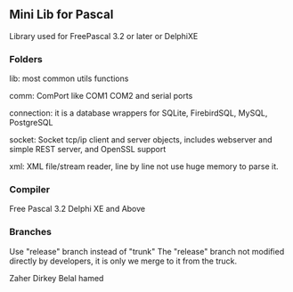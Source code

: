 ## Mini Lib for Pascal ##

Library used for FreePascal 3.2 or later or DelphiXE

### Folders ###

lib: most common utils functions

comm: ComPort like COM1 COM2 and serial ports

connection: it is a database wrappers for SQLite, FirebirdSQL, MySQL, PostgreSQL

socket: Socket tcp/ip client and server objects, includes webserver and simple REST server, and OpenSSL support

xml: XML file/stream reader, line by line not use huge memory to parse it.


### Compiler ###

Free Pascal 3.2
Delphi XE and Above

### Branches ###

Use "release" branch instead of "trunk"
The "release" branch not modified directly by developers, it is only we merge to it from the truck.

Zaher Dirkey <zaherdirkey at gmail dot com>
Belal hamed <belalhamed at gmail dot com>
